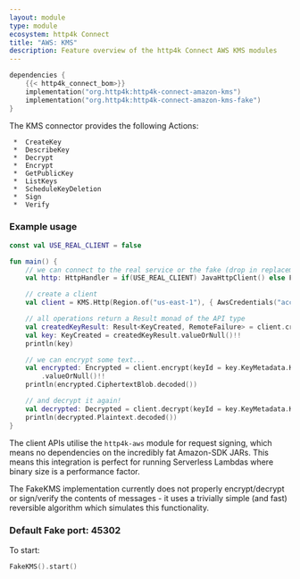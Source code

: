 ```yaml
---
layout: module
type: module
ecosystem: http4k Connect
title: "AWS: KMS"
description: Feature overview of the http4k Connect AWS KMS modules
---
```


```kotlin
dependencies {
    {{< http4k_connect_bom>}}
    implementation("org.http4k:http4k-connect-amazon-kms")
    implementation("org.http4k:http4k-connect-amazon-kms-fake")
}
```


The KMS connector provides the following Actions:

     *  CreateKey
     *  DescribeKey
     *  Decrypt
     *  Encrypt
     *  GetPublicKey
     *  ListKeys
     *  ScheduleKeyDeletion
     *  Sign
     *  Verify

### Example usage

```kotlin
const val USE_REAL_CLIENT = false

fun main() {
    // we can connect to the real service or the fake (drop in replacement)
    val http: HttpHandler = if(USE_REAL_CLIENT) JavaHttpClient() else FakeKMS()

    // create a client
    val client = KMS.Http(Region.of("us-east-1"), { AwsCredentials("accessKeyId", "secretKey") }, http.debug())

    // all operations return a Result monad of the API type
    val createdKeyResult: Result<KeyCreated, RemoteFailure> = client.createKey(ECC_NIST_P384, ENCRYPT_DECRYPT)
    val key: KeyCreated = createdKeyResult.valueOrNull()!!
    println(key)

    // we can encrypt some text...
    val encrypted: Encrypted = client.encrypt(keyId = key.KeyMetadata.KeyId, Base64Blob.encoded("hello"))
        .valueOrNull()!!
    println(encrypted.CiphertextBlob.decoded())

    // and decrypt it again!
    val decrypted: Decrypted = client.decrypt(keyId = key.KeyMetadata.KeyId, encrypted.CiphertextBlob).valueOrNull()!!
    println(decrypted.Plaintext.decoded())
}
```

The client APIs utilise the `http4k-aws` module for request signing, which means no dependencies on the incredibly fat
Amazon-SDK JARs. This means this integration is perfect for running Serverless Lambdas where binary size is a
performance factor.

The FakeKMS implementation currently does not properly encrypt/decrypt or sign/verify the contents of messages - it uses
a trivially simple (and fast) reversible algorithm which simulates this functionality.

### Default Fake port: 45302

To start:

```kotlin
FakeKMS().start()
```
